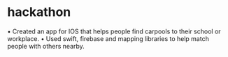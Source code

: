 # hackathon
• Created an app for IOS that helps people find carpools to their school or workplace.
• Used swift, firebase and mapping libraries to help match people with others nearby.

